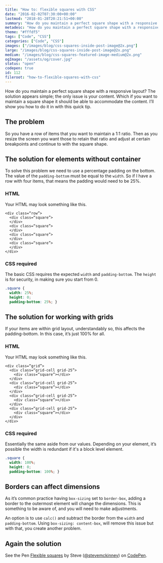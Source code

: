 ```yaml
---
title: "How to: flexible squares with CSS"
date: "2016-02-02T07:30:00+00:00"
lastmod: "2018-01-28T20:21:51+00:00"
summary: "How do you maintain a perfect square shape with a responsive layout? The solution appears simple; the only issue is your content. Which if you want to maintain a square shape it should be able to accommodate the content. I’ll show you how to do it in with this quick tip."
metadesc: "How do you maintain a perfect square shape with a responsive layout? It's a relatively simple solution using padding."
theme: "#fffdf5"
tags: ["Code", "CSS"]
categories: ["Code", "CSS"]
images: ["/images/blog/css-squares-inside-post-image@2x.png"]
large: "/images/blog/css-squares-inside-post-image@2x.png"
medium: "/images/blog/css-squares-featured-image-medium@2x.png"
ogImage: "/assets/og/cover.jpg"
status: "open"
codepen: true
id: 112
fileroot: "how-to-flexible-squares-with-css"
---
```


How do you maintain a perfect square shape with a responsive layout? The solution appears simple; the only issue is your content. Which if you want to maintain a square shape it should be able to accommodate the content. I’ll show you how to do it in with this quick tip.

## The problem
So you have a row of items that you want to maintain a 1:1 ratio. Then as you resize the screen you want those to retain that ratio and adjust at certain breakpoints and continue to with the square shape.

## The solution for elements without container
To solve this problem we need to use a percentage padding on the bottom. The value of the `padding-bottom` must be equal to the `width`. So if I have a row with four items, that means the padding would need to be 25%.

### HTML
Your HTML may look something like this.

```markup
<div class=“row”>
  <div class=“square”>
  </div>
  <div class=“square”>
  </div>
  <div class=“square”>
  </div>
  <div class=“square”>
  </div>
</div>
```

### CSS required
The basic CSS requires the expected `width` and `padding-bottom`. The `height` is for security, in making sure you start from 0.

```css
.square {
  width: 25%;
  height: 0;
  padding-bottom: 25%; }
```

## The solution for working with grids
If your items are within grid layout, understandably so, this affects the padding-bottom. In this case, it’s just 100% for all.

### HTML
Your HTML may look something like this.

```markup
<div class=“grid”>
  <div class=“grid-cell grid-25”>
    <div class=“square”></div>
  </div>
  <div class=“grid-cell grid-25”>
    <div class=“square”></div>
  </div>
  <div class=“grid-cell grid-25”>
    <div class=“square”></div>
  </div>
  <div class=“grid-cell grid-25”>
    <div class=“square”></div>
  </div>
</div>
```

### CSS required
Essentially the same aside from our values. Depending on your element, it’s possible the width is redundant if it's a block level element.

```css
.square {
  width: 100%;
  height: 0;
  padding-bottom: 100%; }
```

## Borders can affect dimensions
As it’s common practice having `box-sizing` set to `border-box`, adding a border to the outermost element will change the dimensions. This is something to be aware of, and you will need to make adjustments.

An option is to use `calc()` and subtract the border from the `width` and `padding-bottom`. Using `box-sizing: content-box`, will remove this issue but with that, you create another problem.

## Again the solution
<p data-height="370" data-theme-id="13022" data-slug-hash="dGzXwO" data-default-tab="result" data-user="stevemckinney" className="codepen">See the Pen <a href='http://codepen.io/stevemckinney/pen/dGzXwO/'>Flexible squares</a> by Steve (<a href='http://codepen.io/stevemckinney'>@stevemckinney</a>) on <a href='http://codepen.io'>CodePen</a>.</p>
